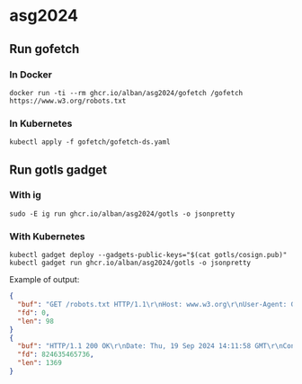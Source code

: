 # asg2024

## Run gofetch

### In Docker

```
docker run -ti --rm ghcr.io/alban/asg2024/gofetch /gofetch https://www.w3.org/robots.txt
```

### In Kubernetes

```
kubectl apply -f gofetch/gofetch-ds.yaml
```

## Run gotls gadget

### With ig

```
sudo -E ig run ghcr.io/alban/asg2024/gotls -o jsonpretty
```

### With Kubernetes

```
kubectl gadget deploy --gadgets-public-keys="$(cat gotls/cosign.pub)"
kubectl gadget run ghcr.io/alban/asg2024/gotls -o jsonpretty
```

Example of output:

```json
{
  "buf": "GET /robots.txt HTTP/1.1\r\nHost: www.w3.org\r\nUser-Agent: Go-http-client/1.1\r\nAccept-Encoding: *\r\n\r\n",
  "fd": 0,
  "len": 98
}
{
  "buf": "HTTP/1.1 200 OK\r\nDate: Thu, 19 Sep 2024 14:11:58 GMT\r\nContent-Type: text/plain\r\n(...)",
  "fd": 824635465736,
  "len": 1369
}
```
